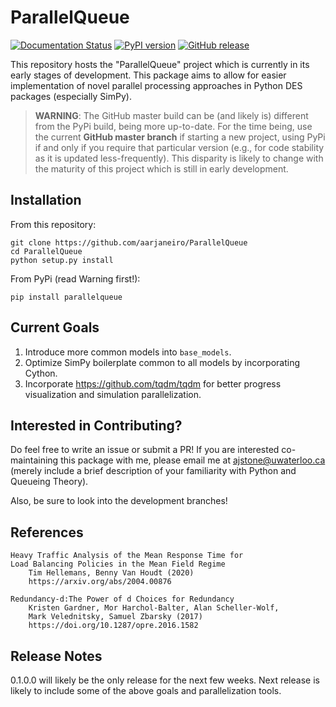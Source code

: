 ParallelQueue
=============

[![Documentation Status](https://readthedocs.org/projects/parallelqueue/badge/?version=latest)](https://parallelqueue.readthedocs.io/en/latest/?badge=latest)
[![PyPI version](https://badge.fury.io/py/ParallelQueue.svg)](https://badge.fury.io/py/ParallelQueue)
[![GitHub release](https://img.shields.io/github/v/release/aarjaneiro/parallelqueue?include_prereleases&label=GitHub&logo=github)](https://github.com/aarjaneiro/ParallelQueue)

This repository hosts the "ParallelQueue" project which is currently in its early stages of development. 
This package aims to allow for easier implementation of novel parallel processing 
approaches in Python DES packages (especially SimPy).

>**WARNING**: The GitHub master build can be (and likely is) different from the PyPi build, being more up-to-date.
For the time being, use the current **GitHub master branch** if starting a new project, using PyPi if and only if you require that particular
version (e.g., for code stability as it is updated less-frequently). This disparity is likely to change with
the maturity of this project which is still in early development.

Installation
------------

From this repository:
```
git clone https://github.com/aarjaneiro/ParallelQueue
cd ParallelQueue
python setup.py install
```

From PyPi (read Warning first!):

`pip install parallelqueue`


Current Goals
-------------
1. Introduce more common models into `base_models`.
2. Optimize SimPy boilerplate common to all models by incorporating Cython.  
3. Incorporate https://github.com/tqdm/tqdm for better progress visualization and simulation parallelization.

Interested in Contributing?
---------------------------
Do feel free to write an issue or submit a PR! If you are interested co-maintaining this package with me, please email me at
ajstone@uwaterloo.ca (merely include a brief description of your familiarity with Python and Queueing Theory).

Also, be sure to look into the development branches!

References
----------
    Heavy Traffic Analysis of the Mean Response Time for 
    Load Balancing Policies in the Mean Field Regime
        Tim Hellemans, Benny Van Houdt (2020)
        https://arxiv.org/abs/2004.00876

    Redundancy-d:The Power of d Choices for Redundancy
        Kristen Gardner, Mor Harchol-Balter, Alan Scheller-Wolf,
        Mark Velednitsky, Samuel Zbarsky (2017)
        https://doi.org/10.1287/opre.2016.1582

Release Notes
-------------
0.1.0.0 will likely be the only release for the next few weeks. 
Next release is likely to include some of the above goals and parallelization tools.
